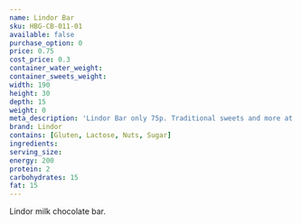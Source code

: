```yaml
---
name: Lindor Bar
sku: HBG-CB-011-01
available: false
purchase_option: 0
price: 0.75
cost_price: 0.3
container_water_weight: 
container_sweets_weight: 
width: 190
height: 30
depth: 15
weight: 0
meta_description: 'Lindor Bar only 75p. Traditional sweets and more at Humbugs Confectionery Store. Specialists in satisfying your sweet tooth!'
brand: Lindor
contains: [Gluten, Lactose, Nuts, Sugar]
ingredients: 
serving_size: 
energy: 200
protein: 2
carbohydrates: 15
fat: 15
---
```

Lindor milk chocolate bar.